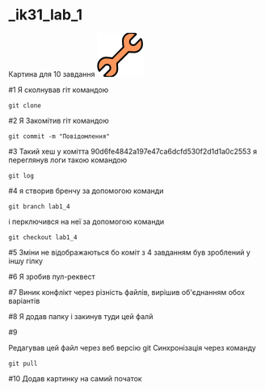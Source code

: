 # _ik31_lab_1
Картина для 10 завдання
![alt text](https://github.com/MishakinMax/_ik31_Mishakin_labs_TPIS/blob/master/lab1/Wrech.png "Wrench")

#1
Я сколнував гіт командою 
```Shell script
git clone
```
#2
Я Закомітив гіт командою 
```Shell script
git commit -m "Повідомлення"
```
#3
Такий хеш у комітта 90d6fe4842a197e47ca6dcfd530f2d1d1a0c2553
я переглянув логи такою командою 
````Shell script
git log
````
#4 
я створив бренчу за допомогою команди 
````Shell script
git branch lab1_4
````
і перключився на неї за допомогою команди 
```Shell script
git checkout lab1_4
```
#5
Зміни не відображаються бо коміт з 4 
завданням був зроблений у іншу гілку

#6
Я зробив пул-реквест

#7
Виник конфлікт через різність файлів, вирішив 
об'єднанням обох варіантів

#8
Я додав папку і закинув туди цей фалй

#9 

Редагував цей файл через веб версію git
Синхронізація через команду
```Shell script
git pull
```

#10
Додав картинку на самий початок
